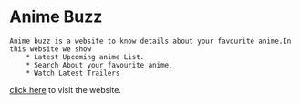 # Anime Buzz
    Anime buzz is a website to know details about your favourite anime.In this website we show
        * Latest Upcoming anime List.
        * Search About your favourite anime.
        * Watch Latest Trailers
   
 [click here](http://animebuzz.herokuapp.com) to visit the website.
